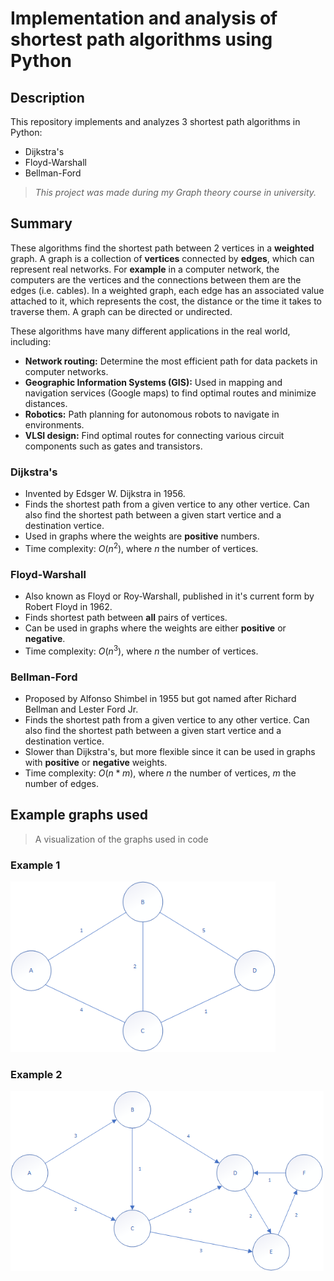 # Implementation and analysis of shortest path algorithms using Python

## Description

This repository implements and analyzes 3 shortest path algorithms in Python:

- Dijkstra's
- Floyd-Warshall
- Bellman-Ford

>*This project was made during my Graph theory course in university.*

## Summary

These algorithms find the shortest path between 2 vertices in a **weighted** graph. A graph is a collection of **vertices** connected by **edges**, which can represent real networks. For **example** in a computer network, the computers are the vertices and the connections between them are the edges (i.e. cables). In a weighted graph, each edge has an associated value attached to it, which represents the cost, the distance or the time it takes to traverse them. A graph can be directed or undirected.

These algorithms have many different applications in the real world, including:

- **Network routing:** Determine the most efficient path for data packets in computer networks.
- **Geographic Information Systems (GIS):** Used in mapping and navigation services (Google maps) to find optimal routes and minimize distances.
- **Robotics:** Path planning for autonomous robots to navigate in environments.
- **VLSI design:** Find optimal routes for connecting various circuit components such as gates and transistors.

### Dijkstra's

- Invented by Edsger W. Dijkstra in 1956.
- Finds the shortest path from a given vertice to any other vertice. Can also find the shortest path between a given start vertice and a destination vertice.
- Used in graphs where the weights are **positive** numbers.
- Time complexity: $O(n^2)$, where $n$ the number of vertices.

### Floyd-Warshall

- Also known as Floyd or Roy-Warshall, published in it's current form by Robert Floyd in 1962.
- Finds shortest path between **all** pairs of vertices.
- Can be used in graphs where the weights are either **positive** or **negative**.
- Time complexity: $O(n^3)$, where $n$ the number of vertices.

### Bellman-Ford

- Proposed by Alfonso Shimbel in 1955 but got named after Richard Bellman and Lester Ford Jr.
- Finds the shortest path from a given vertice to any other vertice. Can also find the shortest path between a given start vertice and a destination vertice.
- Slower than Dijkstra's, but more flexible since it can be used in graphs with **positive** or **negative** weights.
- Time complexity: $O(n*m)$, where $n$ the number of vertices, $m$ the number of edges.

## Example graphs used

>A visualization of the graphs used in code

### Example 1

![Example graph 1](https://github.com/ChrisTs8920/shortest-path-algorithms/blob/main/graphs/ex1.png?raw=true)

### Example 2

![Example graph 2](https://github.com/ChrisTs8920/shortest-path-algorithms/blob/main/graphs/ex2.png?raw=true)
